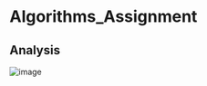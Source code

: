 # Algorithms_Assignment
## Analysis 
![image](https://user-images.githubusercontent.com/69478720/199858179-ce6600a3-d101-4455-8516-77d1e5314a51.png)
